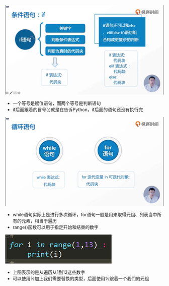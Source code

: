 ![1561880876077](assets/1561880876077.png)

- 一个等号是赋值语句，而两个等号是判断语句
- if后面跟着的冒号(:)就是在告诉Python，if后面的语句还没有执行完

![1561880922524](assets/1561880922524.png)

- while语句实际上是进行多次循环，for语句一般是用来取得元组、列表当中所有的元素，相当于遍历
- range()函数可以用于指定开始和结束的数字

![1561963838203](assets/1561963838203.png)

- 上图表示的是从遍历从1到12这些数字
- 可以使用%加上我们需要替换的类型，后面使用%跟着一个我们的元组